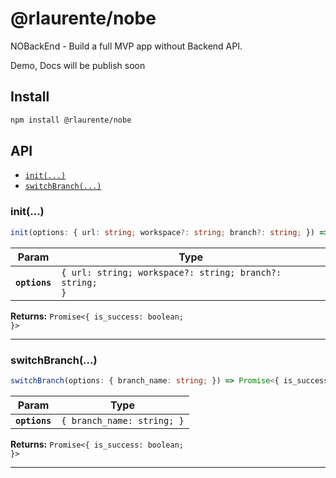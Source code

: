 # @rlaurente/nobe

NOBackEnd - Build a full MVP app without Backend API.

Demo, Docs will be publish soon

## Install

```bash
npm install @rlaurente/nobe
```

## API

<docgen-index>

* [`init(...)`](#init)
* [`switchBranch(...)`](#switchbranch)

</docgen-index>

<docgen-api>
<!--Update the source file JSDoc comments and rerun docgen to update the docs below-->

### init(...)

```typescript
init(options: { url: string; workspace?: string; branch?: string; }) => Promise<{ is_success: boolean; }>
```

| Param         | Type                                                               |
| ------------- | ------------------------------------------------------------------ |
| **`options`** | <code>{ url: string; workspace?: string; branch?: string; }</code> |

**Returns:** <code>Promise&lt;{ is_success: boolean; }&gt;</code>

--------------------


### switchBranch(...)

```typescript
switchBranch(options: { branch_name: string; }) => Promise<{ is_success: boolean; }>
```

| Param         | Type                                  |
| ------------- | ------------------------------------- |
| **`options`** | <code>{ branch_name: string; }</code> |

**Returns:** <code>Promise&lt;{ is_success: boolean; }&gt;</code>

--------------------

</docgen-api>
